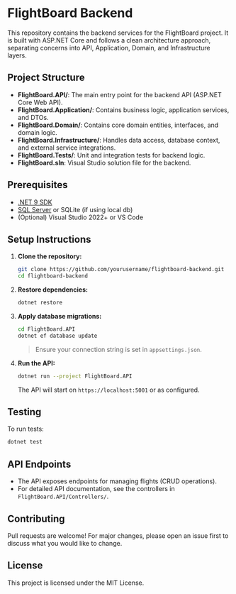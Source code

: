# FlightBoard Backend

This repository contains the backend services for the FlightBoard project. It is built with ASP.NET Core and follows a clean architecture approach, separating concerns into API, Application, Domain, and Infrastructure layers.

## Project Structure

- **FlightBoard.API/**: The main entry point for the backend API (ASP.NET Core Web API).
- **FlightBoard.Application/**: Contains business logic, application services, and DTOs.
- **FlightBoard.Domain/**: Contains core domain entities, interfaces, and domain logic.
- **FlightBoard.Infrastructure/**: Handles data access, database context, and external service integrations.
- **FlightBoard.Tests/**: Unit and integration tests for backend logic.
- **FlightBoard.sln**: Visual Studio solution file for the backend.

## Prerequisites

- [.NET 9 SDK](https://dotnet.microsoft.com/en-us/download/dotnet/9.0)
- [SQL Server](https://www.microsoft.com/en-us/sql-server/sql-server-downloads) or SQLite (if using local db)
- (Optional) Visual Studio 2022+ or VS Code

## Setup Instructions

1. **Clone the repository:**

   ```sh
   git clone https://github.com/yourusername/flightboard-backend.git
   cd flightboard-backend
   ```

2. **Restore dependencies:**

   ```sh
   dotnet restore
   ```

3. **Apply database migrations:**

   ```sh
   cd FlightBoard.API
   dotnet ef database update
   ```

   > Ensure your connection string is set in `appsettings.json`.

4. **Run the API:**
   ```sh
   dotnet run --project FlightBoard.API
   ```
   The API will start on `https://localhost:5001` or as configured.

## Testing

To run tests:

```sh
dotnet test
```

## API Endpoints

- The API exposes endpoints for managing flights (CRUD operations).
- For detailed API documentation, see the controllers in `FlightBoard.API/Controllers/`.

## Contributing

Pull requests are welcome! For major changes, please open an issue first to discuss what you would like to change.

## License

This project is licensed under the MIT License.
